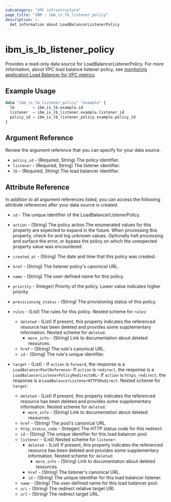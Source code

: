```yaml
---
subcategory: "VPC infrastructure"
page_title: "IBM : ibm_is_lb_listener_policy"
description: |-
  Get information about LoadBalancerListenerPolicy
---
```


# ibm_is_lb_listener_policy

Provides a read-only data source for LoadBalancerListenerPolicy. For more information, about VPC load balance listener policy, see [monitoring application Load Balancer for VPC metrics](https://cloud.ibm.com/docs/vpc?topic=vpc-monitoring-metrics-alb).

## Example Usage

```terraform
data "ibm_is_lb_listener_policy" "example" {
  lb        = ibm_is_lb.example.id
  listener  = ibm_is_lb_listener.example.listener_id
  policy_id = ibm_is_lb_listener_policy.example.policy_id
}
```

## Argument Reference

Review the argument reference that you can specify for your data source.

- `policy_id` - (Required, String) The policy identifier.
- `listener` - (Required, String) The listener identifier.
- `lb` - (Required, String) The load balancer identifier.

## Attribute Reference

In addition to all argument references listed, you can access the following attribute references after your data source is created.

- `id` - The unique identifier of the LoadBalancerListenerPolicy.
- `action` - (String) The policy action.The enumerated values for this property are expected to expand in the future. When processing this property, check for and log unknown values. Optionally halt processing and surface the error, or bypass the policy on which the unexpected property value was encountered.

- `created_at` - (String) The date and time that this policy was created.

- `href` - (String) The listener policy's canonical URL.

- `name` - (String) The user-defined name for this policy.

- `priority` - (Integer) Priority of the policy. Lower value indicates higher priority.

- `provisioning_status` - (String) The provisioning status of this policy.

- `rules` - (List) The rules for this policy.
Nested scheme for `rules`:
	- `deleted` - (List) If present, this property indicates the referenced resource has been deleted and provides some supplementary information.
	Nested scheme for `deleted`:
		- `more_info` - (String) Link to documentation about deleted resources.
	- `href` - (String) The rule's canonical URL.
	- `id` - (String) The rule's unique identifier.

- `target` - (List) - If `action` is `forward`, the response is a `LoadBalancerPoolReference`- If `action` is `redirect`, the response is a `LoadBalancerListenerPolicyRedirectURL`- If `action` is `https_redirect`, the response is a `LoadBalancerListenerHTTPSRedirect`.
Nested scheme for `target`:
	- `deleted` - (List) If present, this property indicates the referenced resource has been deleted and provides some supplementary information.
	Nested scheme for `deleted`:
		- `more_info` - (String) Link to documentation about deleted resources.
	- `href` - (String) The pool's canonical URL.
	- `http_status_code` - (Integer) The HTTP status code for this redirect.
	- `id` - (String) The unique identifier for this load balancer pool.
	- `listener` - (List)
	Nested scheme for `listener`:
		- `deleted` - (List) If present, this property indicates the referenced resource has been deleted and provides some supplementary information.
		Nested scheme for `deleted`:
			- `more_info` - (String) Link to documentation about deleted resources.
		- `href` - (String) The listener's canonical URL.
		- `id` - (String) The unique identifier for this load balancer listener.
	- `name` - (String) The user-defined name for this load balancer pool.
	- `uri` - (String) The redirect relative target URI.
	- `url` - (String) The redirect target URL.
